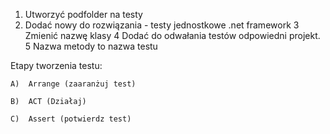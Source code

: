 ﻿1. Utworzyć podfolder na testy
2. Dodać nowy do rozwiązania - testy jednostkowe .net framework
3  Zmienić nazwę klasy
4  Dodać  do odwałania testów odpowiedni projekt.
5  Nazwa metody to nazwa testu

Etapy tworzenia testu:

    A)  Arrange (zaaranżuj test)

    B)  ACT (Działaj)

    C)  Assert (potwierdz test)